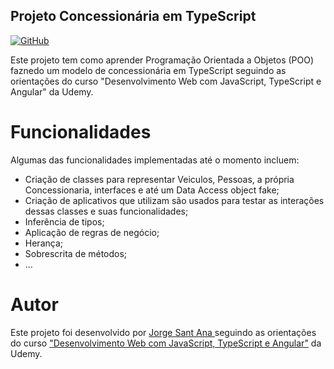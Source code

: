 ## Projeto Concessionária em TypeScript

 [![GitHub](https://img.shields.io/badge/Visit-My%20Profile-0891B2?style=flat-square&logo=github)](https://github.com/Tgentil)

Este projeto tem como aprender  Programação Orientada a Objetos (POO) faznedo um modelo de concessionária em TypeScript 
seguindo as orientações do curso "Desenvolvimento Web com JavaScript, TypeScript e Angular" da Udemy.

# Funcionalidades
Algumas das funcionalidades implementadas até o momento incluem:

* Criação de classes para representar Veiculos, Pessoas, a própria Concessionaria, interfaces e até um Data Access object fake;
* Criação de aplicativos que utilizam  são usados para testar as interações dessas classes e suas funcionalidades;
* Inferência de tipos;
* Aplicação de regras de negócio; 
* Herança;
* Sobrescrita de métodos;
* ...

# Autor
Este projeto foi desenvolvido por [ Jorge Sant Ana ](https://www.linkedin.com/in/jorgesantanabr/) seguindo as orientações do curso ["Desenvolvimento Web com JavaScript, TypeScript e Angular"](https://www.udemy.com/course/curso-de-desenvolvimento-web-com-es6-typescript-e-angular-4/) da Udemy.
